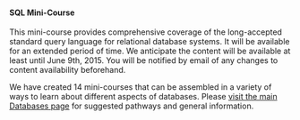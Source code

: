 #### SQL Mini-Course

This mini-course provides comprehensive coverage of the long-accepted standard query language for relational database systems. It will be available for an extended period of time. We anticipate the content will be available at least until June 9th, 2015. You will be notified by email of any changes to content availability beforehand.

We have created 14 mini-courses that can be assembled in a variety of ways to learn about different aspects of databases. Please [visit the main Databases page](https://class.stanford.edu/courses/DB/2014/SelfPaced/about) for suggested pathways and general information.